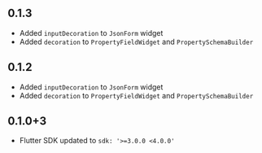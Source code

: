 ## 0.1.3

* Added `inputDecoration` to `JsonForm` widget
* Added `decoration` to `PropertyFieldWidget` and `PropertySchemaBuilder`
  
## 0.1.2

* Added `inputDecoration` to `JsonForm` widget
* Added `decoration` to `PropertyFieldWidget` and `PropertySchemaBuilder`
  


## 0.1.0+3

* Flutter SDK updated to `sdk: '>=3.0.0 <4.0.0'`
